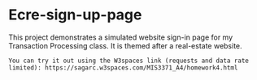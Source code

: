 # Ecre-sign-up-page

This project demonstrates a simulated website sign-in page for my Transaction Processing class. 
It is themed after a real-estate website.

`You can try it out using the W3spaces link (requests and data rate limited): https://sagarc.w3spaces.com/MIS3371_A4/homework4.html`
